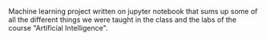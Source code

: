 Machine learning project written on jupyter notebook that sums up some of all the different things we were taught in the class and the labs of the course "Artificial Intelligence".
